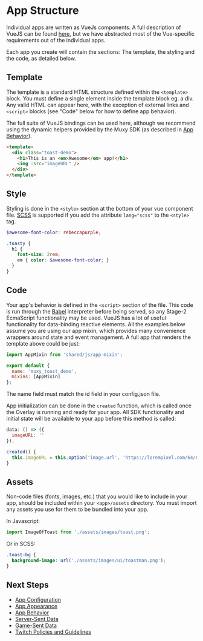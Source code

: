 # App Structure
Individual apps are written as VueJs components. A full description of VueJS can be found
[here](https://vuejs.org), but we have abstracted most of the Vue-specific requirements out of the
individual apps.

Each app you create will contain the sections: The template, the styling and the code, as
detailed below.

## Template
The template is a standard HTML structure defined within the `<template>` block. You must define a
single element inside the template block eg. a div. Any valid HTML can appear here, with the
exception of external links and `<script>` blocks (see "Code" below for how to define
app behavior).

The full suite of VueJS bindings can be used here, although we recommend using the dynamic helpers
provided by the Muxy SDK (as described in [App Behavior](AppBehavior.md)).

```html
<template>
  <div class="toast-demo">
    <h1>This is an <em>Awesome</em> app!</h1>
    <img :src="imageURL" />
  </div>
</template>
```

## Style
Styling is done in the `<style>` section at the bottom of your vue component file.
[SCSS](http://sass-lang.com) is supported if you add the attribute `lang="scss"` to the
`<style>` tag.

```scss
$awesome-font-color: rebeccapurple;

.toasty {
  h1 {
    font-size: 2rem;
    em { color: $awesome-font-color; }
  }
}
```

## Code
Your app's behavior is defined in the `<script>` section of the file. This code is run through the
[Babel](https://babeljs.io) interpreter before being served, so any Stage-2 EcmaScript functionality
may be used. VueJS has a lot of useful functionality for data-binding reactive elements. All the
examples below assume you are using our app mixin, which provides many convenience wrappers around
state and event management. A full app that renders the template above could be just:

```javascript
import AppMixin from 'shared/js/app-mixin';

export default {
  name: 'muxy_toast_demo',
  mixins: [AppMixin]
};
```

The name field must match the id field in your config.json file.

App initialization can be done in the `created` function, which is called once the Overlay is
running and ready for your app. All SDK functionality and initial state will be available to your
app before this method is called:

```javascript
data: () => ({
  imageURL: ''
}),

created() {
  this.imageURL = this.option('image.url', 'https://lorempixel.com/64/64/animals');
}
```

## Assets
Non-code files (fonts, images, etc.) that you would like to include in your app, should be included
within your `<app>/assets` directory. You must import any assets you use for them to be bundled
into your app.

In Javascript:
```javascript
import ImageOfToast from './assets/images/toast.png';
```

Or in SCSS:
```scss
.toast-bg {
  background-image: url('./assets/images/ui/toastman.png');
}
```

## Next Steps
 - [App Configuration](AppConfiguration.md)
 - [App Appearance](AppAppearance.md)
 - [App Behavior](AppBehavior.md)
 - [Server-Sent Data](ServerSentData.md)
 - [Game-Sent Data](GameSentData.md)
 - [Twitch Policies and Guidelines](TwitchPolicies.md)

